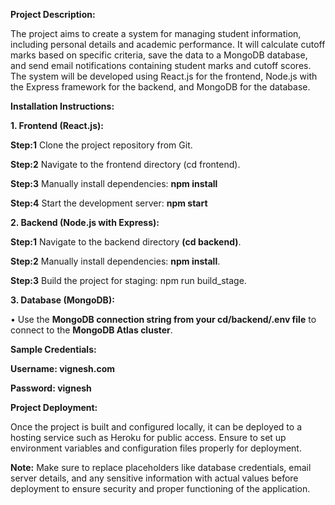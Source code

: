 **Project Description:**

The project aims to create a system for managing student information, including personal details and academic performance. It will calculate cutoff marks based on specific criteria, save the data to a MongoDB database, and send email notifications containing student marks and cutoff scores. The system will be developed using React.js for the frontend, Node.js with the Express framework for the backend, and MongoDB for the database.

**Installation Instructions:**

**1.	Frontend (React.js):**

**Step:1**  Clone the project repository from Git.

**Step:2**  Navigate to the frontend directory (cd frontend).

**Step:3**  Manually install dependencies: **npm install**

**Step:4**  Start the development server: **npm start**

**2.	Backend (Node.js with Express):**

**Step:1** Navigate to the backend directory **(cd backend)**.

**Step:2** Manually install dependencies: **npm install**.

**Step:3** Build the project for staging: npm run build_stage.


**3.	Database (MongoDB):**

• Use the **MongoDB connection string from your cd/backend/.env file** to connect to the **MongoDB Atlas cluster**.

**Sample Credentials:**

**Username: vignesh.com**

**Password: vignesh**

**Project Deployment:**

Once the project is built and configured locally, it can be deployed to a hosting service such as Heroku for public access. Ensure to set up environment variables and configuration files properly for deployment.

**Note:** Make sure to replace placeholders like database credentials, email server details, and any sensitive information with actual values before deployment to ensure security and proper functioning of the application.
